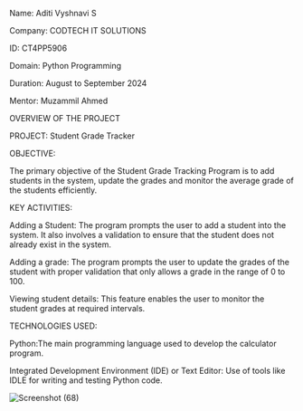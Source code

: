 Name: Aditi Vyshnavi S

Company: CODTECH IT SOLUTIONS

ID: CT4PP5906

Domain: Python Programming

Duration: August to September 2024

Mentor: Muzammil Ahmed

OVERVIEW OF THE PROJECT

PROJECT: Student Grade Tracker

OBJECTIVE:

The primary objective of the Student Grade Tracking Program is to add students in the system, update the grades and monitor the average grade of the students efficiently.

KEY ACTIVITIES:

Adding a Student: The program prompts the user to add a student into the system. It also involves a validation to ensure that the student does not already exist in the system.

Adding a grade: The program prompts the user to update the grades of the student with proper validation that only allows a grade in the range of 0 to 100.

Viewing student details: This feature enables the user to monitor the student grades at required intervals.

TECHNOLOGIES USED:

Python:The main programming language used to develop the calculator program.

Integrated Development Environment (IDE) or Text Editor: Use of tools like IDLE for writing and testing Python code. 

![Screenshot (68)](https://github.com/user-attachments/assets/c761c570-5a5f-401f-a1e9-2b76d25b670f)


